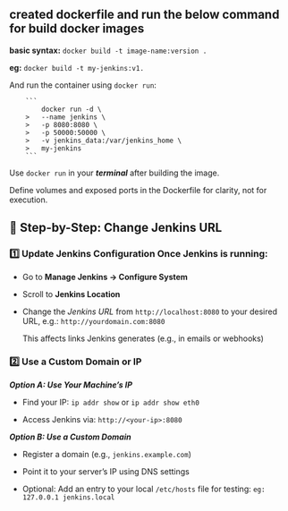 ## created dockerfile and run the below command for build docker images

**basic syntax:** `docker build -t image-name:version .`

**eg:** `docker build -t my-jenkins:v1.`

And run the container using `docker run`:

        ```
            docker run -d \
        >   --name jenkins \
        >   -p 8080:8080 \
        >   -p 50000:50000 \
        >   -v jenkins_data:/var/jenkins_home \
        >   my-jenkins
        ```

Use `docker run` in your ***terminal*** after building the image.

Define volumes and exposed ports in the Dockerfile for clarity, not for execution.


## 🔧 Step-by-Step: Change Jenkins URL

### 1️⃣ Update Jenkins Configuration Once Jenkins is running:

- Go to **Manage Jenkins → Configure System**

- Scroll to **Jenkins Location**

- Change the *Jenkins URL* from `http://localhost:8080` to your desired URL, e.g.: ``http://yourdomain.com:8080``

    This affects links Jenkins generates (e.g., in emails or webhooks)

### 2️⃣ Use a Custom Domain or IP

***Option A: Use Your Machine’s IP***
- Find your IP: `ip addr show` or `ip addr show eth0`

- Access Jenkins via: `http://<your-ip>:8080`

***Option B: Use a Custom Domain***
- Register a domain (e.g., `jenkins.example.com`)

- Point it to your server’s IP using DNS settings

- Optional: Add an entry to your local `/etc/hosts` file for testing:
  `eg: 127.0.0.1 jenkins.local`
